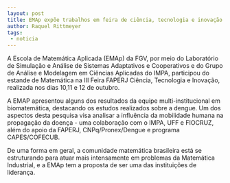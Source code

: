 ```yaml
---
layout: post
title: EMAp expõe trabalhos em feira de ciência, tecnologia e inovação
author: Raquel Rittmeyer
tags:
 - noticia
---
```


A Escola de Matemática Aplicada (EMAp) da FGV, por meio do Laboratório
de Simulação e Análise de Sistemas Adaptativos e Cooperativos e do
Grupo de Análise e Modelagem em Ciências Aplicadas do IMPA, participou
do estande de Matemática na III Feira FAPERJ Ciência, Tecnologia e
Inovação, realizada nos dias 10,11 e 12 de outubro.

A EMAP apresentou alguns dos resultados da equipe multi-institucional
em biomatemática, destacando os estudos realizados sobre a dengue.  Um
dos aspectos desta pesquisa visa analisar a influência da mobilidade
humana na propagação da doença - uma colaboração com o IMPA, UFF e
FIOCRUZ, além do apoio da FAPERJ, CNPq/Pronex/Dengue e programa
CAPES/COFECUB.

De uma forma em geral, a comunidade matemática brasileira está se
estruturando para atuar mais intensamente em problemas da Matemática
Industrial, e a EMAp tem a proposta de ser uma das instituições de
liderança.
